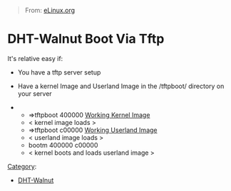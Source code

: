 > From: [eLinux.org](http://eLinux.org/DHT-Walnut_Boot_Via_Tftp "http://eLinux.org/DHT-Walnut_Boot_Via_Tftp")


# DHT-Walnut Boot Via Tftp



It's relative easy if:

-   You have a tftp server setup
-   Have a kernel Image and Userland Image in the /tftpboot/ directory
    on your server

-   -   =\>tftpboot 400000 [Working Kernel
        Image](http://eLinux.org/index.php?title=Working_Kernel_Image&action=edit&redlink=1 "Working Kernel Image (page does not exist)")
    -   \< kernel image loads \>
    -   =\>tftpboot c00000 [Working Userland
        Image](http://eLinux.org/index.php?title=Working_Userland_Image&action=edit&redlink=1 "Working Userland Image (page does not exist)")
    -   \< userland image loads \>
    -   bootm 400000 c00000
    -   \< kernel boots and loads userland image \>


[Category](http://eLinux.org/Special:Categories "Special:Categories"):

-   [DHT-Walnut](http://eLinux.org/Category:DHT-Walnut "Category:DHT-Walnut")

